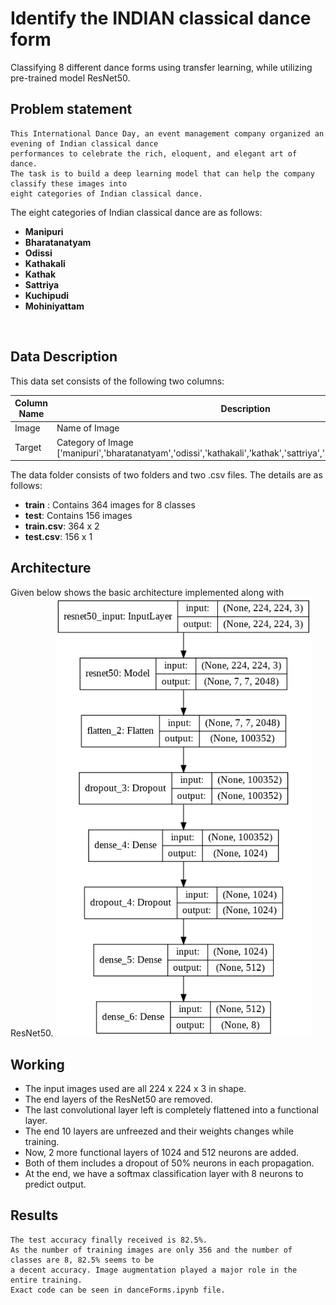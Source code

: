 # Identify the INDIAN classical dance form
Classifying 8 different dance forms using transfer learning, while utilizing pre-trained model ResNet50.


## Problem statement
```
This International Dance Day, an event management company organized an evening of Indian classical dance 
performances to celebrate the rich, eloquent, and elegant art of dance. 
The task is to build a deep learning model that can help the company classify these images into 
eight categories of Indian classical dance.
```
The eight categories of Indian classical dance are as follows:
* **Manipuri**
* **Bharatanatyam**
* **Odissi**
* **Kathakali**
* **Kathak**
* **Sattriya**
* **Kuchipudi**
* **Mohiniyattam**




<br />

## Data Description
This data set consists of the following two columns:

Column Name | Description
------------- | -------------
Image  | Name of Image
Target  | 	Category of Image ['manipuri','bharatanatyam','odissi','kathakali','kathak','sattriya','kuchipudi','mohiniyattam']

The data folder consists of two folders and two .csv files. The details are as follows:
* **train** : Contains 364 images for 8 classes
* **test**: Contains 156 images
* **train.csv**: 364 x 2
* **test.csv**: 156 x 1




## Architecture 
Given below shows the basic architecture implemented along with ResNet50.
<img src="https://github.com/GusainAshish17/a/blob/master/model_plot.png?raw=true" width="410">



## Working
* The input images used are all 224 x 224 x 3 in shape.
* The end layers of the ResNet50 are removed.
* The last convolutional layer left is completely flattened into a functional layer.
* The end 10 layers are unfreezed and their weights changes while training.
* Now, 2 more functional layers of 1024 and 512 neurons are added.
* Both of them includes a dropout of 50% neurons in each propagation.
* At the end, we have a softmax classification layer with 8 neurons to predict output.



## Results
```
The test accuracy finally received is 82.5%.
As the number of training images are only 356 and the number of classes are 8, 82.5% seems to be 
a decent accuracy. Image augmentation played a major role in the entire training.
Exact code can be seen in danceForms.ipynb file.
```

